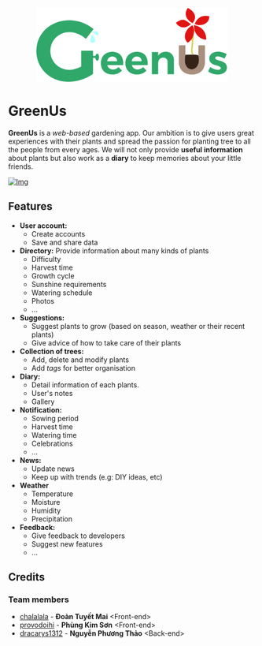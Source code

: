 <p align="center">
  <img height="150px" src="https://raw.githubusercontent.com/chalalala/Green-Us/master/images/logo.png">
</p>

# GreenUs

**GreenUs** is a *web-based* gardening app. Our ambition is to give users great experiences with their plants and spread the passion for planting tree to all the people from every ages. We will not only provide **useful information** about plants but also work as a **diary** to keep memories about your little friends.

[![Img](https://img.shields.io/badge/Link-API-red)](https://github.com/dracarys1312/api-GreenUs)

## Features
- **User account:**
	- Create accounts
	- Save and share data
- **Directory:** Provide information about many kinds of plants
	- Difficulty
	- Harvest time
	- Growth cycle
	- Sunshine requirements
	- Watering schedule
	- Photos
	- ...
- **Suggestions:**
	- Suggest plants to grow (based on season, weather or their recent plants)
	- Give advice of how to take care of their plants
- **Collection of trees:**
	- Add, delete and modify plants
	- Add *tags* for better organisation
- **Diary:**
	- Detail information of each plants.
	- User's notes
	- Gallery
- **Notification:**
	- Sowing period
	- Harvest time
	- Watering time
	- Celebrations
	- ...
- **News:**
	- Update news
	- Keep up with trends (e.g: DIY ideas, etc)
- **Weather**
	- Temperature
	- Moisture
	- Humidity
	- Precipitation
- **Feedback:**
	- Give feedback to developers
	- Suggest new features
	- ...

## Credits
### Team members
- [chalalala](https://github.com/chalalala) - **Đoàn Tuyết Mai** \<Front-end\>
- [provodoihi](https://github.com/provodoihi) - **Phùng Kim Sơn** \<Front-end\>
- [dracarys1312](https://github.com/dracarys1312) - **Nguyễn Phương Thảo** \<Back-end\>
